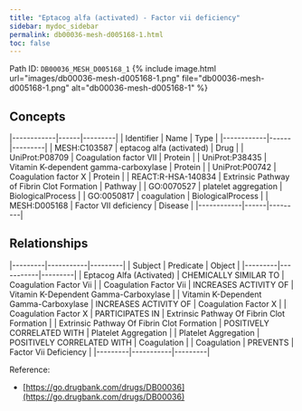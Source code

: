 ```yaml
---
title: "Eptacog alfa (activated) - Factor vii deficiency"
sidebar: mydoc_sidebar
permalink: db00036-mesh-d005168-1.html
toc: false 
---
```



Path ID: `DB00036_MESH_D005168_1`
{% include image.html url="images/db00036-mesh-d005168-1.png" file="db00036-mesh-d005168-1.png" alt="db00036-mesh-d005168-1" %}

## Concepts

|------------|------|---------|
| Identifier | Name | Type    |
|------------|------|---------|
| MESH:C103587 | eptacog alfa (activated) | Drug |
| UniProt:P08709 | Coagulation factor VII | Protein |
| UniProt:P38435 | Vitamin K-dependent gamma-carboxylase | Protein |
| UniProt:P00742 | Coagulation factor X | Protein |
| REACT:R-HSA-140834 | Extrinsic Pathway of Fibrin Clot Formation | Pathway |
| GO:0070527 | platelet aggregation | BiologicalProcess |
| GO:0050817 | coagulation | BiologicalProcess |
| MESH:D005168 | Factor VII deficiency | Disease |
|------------|------|---------|

## Relationships

|---------|-----------|---------|
| Subject | Predicate | Object  |
|---------|-----------|---------|
| Eptacog Alfa (Activated) | CHEMICALLY SIMILAR TO | Coagulation Factor Vii |
| Coagulation Factor Vii | INCREASES ACTIVITY OF | Vitamin K-Dependent Gamma-Carboxylase |
| Vitamin K-Dependent Gamma-Carboxylase | INCREASES ACTIVITY OF | Coagulation Factor X |
| Coagulation Factor X | PARTICIPATES IN | Extrinsic Pathway Of Fibrin Clot Formation |
| Extrinsic Pathway Of Fibrin Clot Formation | POSITIVELY CORRELATED WITH | Platelet Aggregation |
| Platelet Aggregation | POSITIVELY CORRELATED WITH | Coagulation |
| Coagulation | PREVENTS | Factor Vii Deficiency |
|---------|-----------|---------|

Reference: 
  - [https://go.drugbank.com/drugs/DB00036](https://go.drugbank.com/drugs/DB00036)
